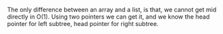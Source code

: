 
The only difference between an array and a list, is that, we cannot get mid directly in O(1). Using two pointers we can get it, and we know the head pointer for left subtree, head pointer for right subtree.

